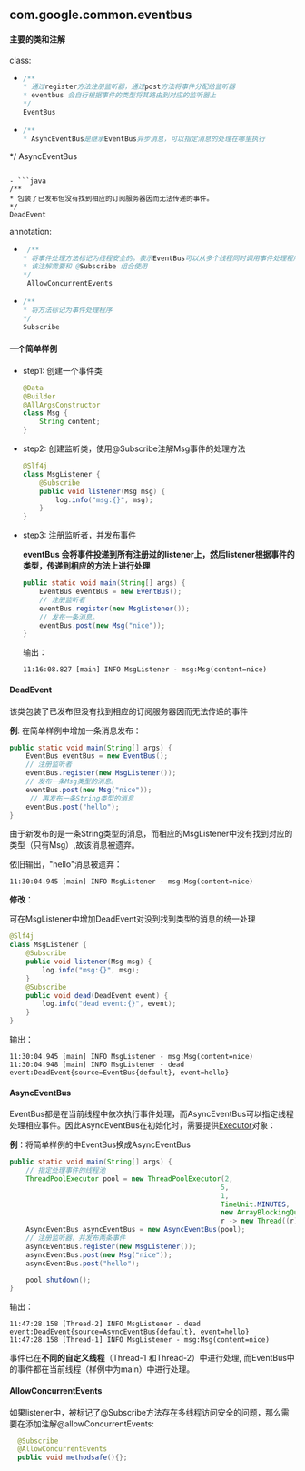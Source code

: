 ##  com.google.common.eventbus

#### 主要的类和注解

class:

- ```java
  /**
  * 通过register方法注册监听器，通过post方法将事件分配给监听器
  * eventbus 会自行根据事件的类型将其路由到对应的监听器上
  */
  EventBus
  ```


- ```java
  /**
  * AsyncEventBus是继承EventBus异步消息，可以指定消息的处理在哪里执行
*/
  AsyncEventBus
  ```
  
- ```java
  /**
  * 包装了已发布但没有找到相应的订阅服务器因而无法传递的事件。
  */
  DeadEvent
  ```

 

annotation:

- ```java
   /**
  * 将事件处理方法标记为线程安全的。表示EventBus可以从多个线程同时调用事件处理程序。
  * 该注解需要和 @Subscribe 组合使用
  */
   AllowConcurrentEvents
  ```
  
- ```java
  /**
  * 将方法标记为事件处理程序
  */
  Subscribe
  ```



#### 一个简单样例

- step1: 创建一个事件类

  ```java
  @Data
  @Builder
  @AllArgsConstructor
  class Msg {
      String content;
  }
  ```

- step2: 创建监听类，使用@Subscribe注解Msg事件的处理方法

  ```java
  @Slf4j
  class MsgListener {
      @Subscribe
      public void listener(Msg msg) {
          log.info("msg:{}", msg);
      }
  }
  ```

- step3: 注册监听者，并发布事件

  **eventBus 会将事件投递到所有注册过的listener上，然后listener根据事件的类型，传递到相应的方法上进行处理**

  ```java
  public static void main(String[] args) {
      EventBus eventBus = new EventBus();
      // 注册监听者
      eventBus.register(new MsgListener());
      // 发布一条消息。
      eventBus.post(new Msg("nice"));
  }
  ```

  输出：

  ```
  11:16:08.827 [main] INFO MsgListener - msg:Msg(content=nice)
  ```

  

#### DeadEvent

该类包装了已发布但没有找到相应的订阅服务器因而无法传递的事件

**例**: 在简单样例中增加一条消息发布：

```java
public static void main(String[] args) {
    EventBus eventBus = new EventBus();
    // 注册监听者
    eventBus.register(new MsgListener());
    // 发布一条Msg类型的消息。
    eventBus.post(new Msg("nice"));
     // 再发布一条String类型的消息
    eventBus.post("hello");
}
```

由于新发布的是一条String类型的消息，而相应的MsgListener中没有找到对应的类型（只有Msg）,故该消息被遗弃。

依旧输出，"hello"消息被遗弃：

```
11:30:04.945 [main] INFO MsgListener - msg:Msg(content=nice)
```

**修改**：

可在MsgListener中增加DeadEvent对没到找到类型的消息的统一处理

```java
@Slf4j
class MsgListener {
    @Subscribe
    public void listener(Msg msg) {
        log.info("msg:{}", msg);
    }
    @Subscribe
    public void dead(DeadEvent event) {
        log.info("dead event:{}", event);
    }
}
```

输出：

```
11:30:04.945 [main] INFO MsgListener - msg:Msg(content=nice)
11:30:04.948 [main] INFO MsgListener - dead event:DeadEvent{source=EventBus{default}, event=hello}
```



#### AsyncEventBus

EventBus都是在当前线程中依次执行事件处理，而AsyncEventBus可以指定线程处理相应事件。因此AsyncEventBus在初始化时，需要提供[Executor](http://download.oracle.com/javase/1.5.0/docs/api/java/util/concurrent/Executor.html?is-external=true)对象：

**例**：将简单样例的中EventBus换成AsyncEventBus

```java
public static void main(String[] args) {
    // 指定处理事件的线程池
    ThreadPoolExecutor pool = new ThreadPoolExecutor(2,
                                                    5,
                                                    1,
                                                    TimeUnit.MINUTES,
                                                    new ArrayBlockingQueue(10),
                                                    r -> new Thread((r)));
    AsyncEventBus asyncEventBus = new AsyncEventBus(pool);
	// 注册监听器，并发布两条事件
    asyncEventBus.register(new MsgListener());
    asyncEventBus.post(new Msg("nice"));
    asyncEventBus.post("hello");

    pool.shutdown();
}
```

输出：

```
11:47:28.158 [Thread-2] INFO MsgListener - dead event:DeadEvent{source=AsyncEventBus{default}, event=hello}
11:47:28.158 [Thread-1] INFO MsgListener - msg:Msg(content=nice)
```

事件已在**不同的自定义线程**（Thread-1 和Thread-2）中进行处理, 而EventBus中的事件都在当前线程（样例中为main）中进行处理。



#### AllowConcurrentEvents

如果listener中，被标记了@Subscribe方法存在多线程访问安全的问题，那么需要在添加注解@allowConcurrentEvents:

```java
  @Subscribe
  @AllowConcurrentEvents
  public void methodsafe(){};
```

